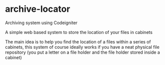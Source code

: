 # archive-locator
Archiving system using Codeigniter

A simple web based system to store the location of your files in cabinets

The main idea is to help you find the location of a files within a series of cabinets, this system of course ideally works if you have a neat physical file repository (you put a letter on a file holder and the file holder stored inside a cabinet)
